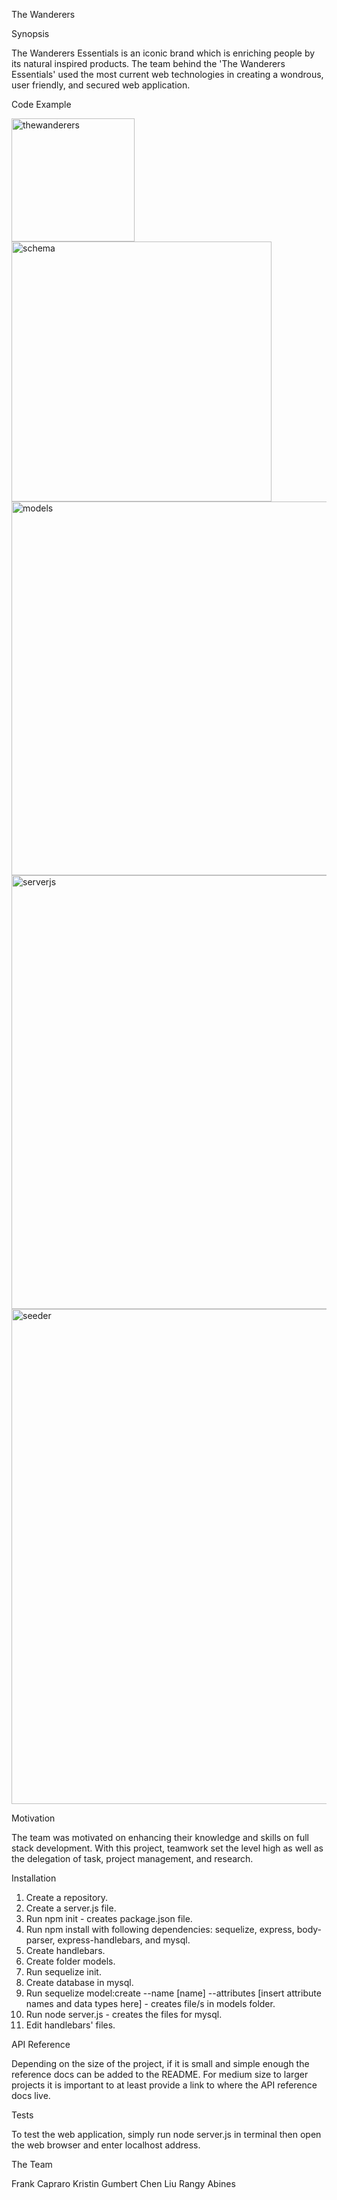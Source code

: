 The Wanderers

Synopsis

The Wanderers Essentials is an iconic brand which is enriching people by its natural inspired products. The team behind the 'The Wanderers Essentials' used the most current web technologies in creating a wondrous, user friendly, and secured web application.     

Code Example

<img width="197" alt="thewanderers" src="https://cloud.githubusercontent.com/assets/18274079/17719882/bde05908-63eb-11e6-8515-2b8e59141347.png">

<img width="416" alt="schema" src="https://cloud.githubusercontent.com/assets/18274079/17719936/1d07e7e8-63ec-11e6-8695-a319075992b5.png">

<img width="598" alt="models" src="https://cloud.githubusercontent.com/assets/18274079/17719950/34debe00-63ec-11e6-8cb7-6a40a6752ccf.png">

<img width="694" alt="serverjs" src="https://cloud.githubusercontent.com/assets/18274079/17719956/4a06f7f2-63ec-11e6-978c-0a994050afa2.png">

<img width="792" alt="seeder" src="https://cloud.githubusercontent.com/assets/18274079/17719992/8a06c648-63ec-11e6-991a-6cf8d8335125.png">

Motivation

The team was motivated on enhancing their knowledge and skills on full stack development. With this project, teamwork set the level high as well as the delegation of task, project management, and research.   

Installation

1. Create a repository.
2. Create a server.js file.
3. Run npm init - creates package.json file.
4. Run npm install with following dependencies: sequelize, express, body-parser, express-handlebars, and mysql.
5. Create handlebars.
6. Create folder models.
7. Run sequelize init.
8. Create database in mysql.
9. Run sequelize model:create --name [name] --attributes [insert attribute names and data types here] - creates file/s in models folder.
10. Run node server.js - creates the files for mysql.
11. Edit handlebars' files.

API Reference

Depending on the size of the project, if it is small and simple enough the reference docs can be added to the README. For medium size to larger projects it is important to at least provide a link to where the API reference docs live.

Tests

To test the web application, simply run node server.js in terminal then open the web browser and enter localhost address.

The Team

Frank Capraro
Kristin Gumbert
Chen Liu
Rangy Abines
